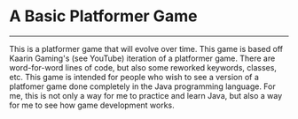 # A Basic Platformer Game
***
This is a platformer game that will evolve over time. 
This game is based off Kaarin Gaming's (see YouTube) iteration of a platformer game. There are word-for-word lines of code, but also some reworked keywords, classes, etc. 
This game is intended for people who wish to see a version of a platfomer game done completely in the Java programming language.
For me, this is not only a way for me to practice and learn Java, but also a way for me to see how game development works.

